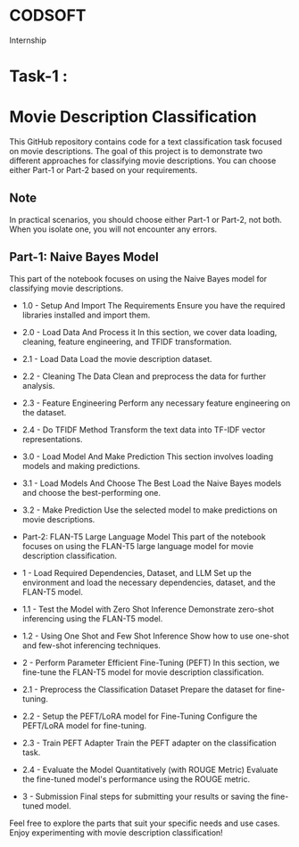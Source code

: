 # CODSOFT
Internship




# Task-1 :


# Movie Description Classification

This GitHub repository contains code for a text classification task focused on movie descriptions. The goal of this project is to demonstrate two different approaches for classifying movie descriptions. You can choose either Part-1 or Part-2 based on your requirements.

## Note
In practical scenarios, you should choose either Part-1 or Part-2, not both. When you isolate one, you will not encounter any errors.

## Part-1: Naive Bayes Model
This part of the notebook focuses on using the Naive Bayes model for classifying movie descriptions.

- 1.0 - Setup And Import The Requirements
Ensure you have the required libraries installed and import them.

- 2.0 - Load Data And Process it
In this section, we cover data loading, cleaning, feature engineering, and TFIDF transformation.

- 2.1 - Load Data
Load the movie description dataset.

- 2.2 - Cleaning The Data
Clean and preprocess the data for further analysis.

- 2.3 - Feature Engineering
Perform any necessary feature engineering on the dataset.

- 2.4 - Do TFIDF Method
Transform the text data into TF-IDF vector representations.

- 3.0 - Load Model And Make Prediction
This section involves loading models and making predictions.

- 3.1 - Load Models And Choose The Best
Load the Naive Bayes models and choose the best-performing one.

- 3.2 - Make Prediction
Use the selected model to make predictions on movie descriptions.

- Part-2: FLAN-T5 Large Language Model
This part of the notebook focuses on using the FLAN-T5 large language model for movie description classification.

- 1 - Load Required Dependencies, Dataset, and LLM
Set up the environment and load the necessary dependencies, dataset, and the FLAN-T5 model.

- 1.1 - Test the Model with Zero Shot Inference
Demonstrate zero-shot inferencing using the FLAN-T5 model.

- 1.2 - Using One Shot and Few Shot Inference
Show how to use one-shot and few-shot inferencing techniques.

- 2 - Perform Parameter Efficient Fine-Tuning (PEFT)
In this section, we fine-tune the FLAN-T5 model for movie description classification.

- 2.1 - Preprocess the Classification Dataset
Prepare the dataset for fine-tuning.

- 2.2 - Setup the PEFT/LoRA model for Fine-Tuning
Configure the PEFT/LoRA model for fine-tuning.

- 2.3 - Train PEFT Adapter
Train the PEFT adapter on the classification task.

- 2.4 - Evaluate the Model Quantitatively (with ROUGE Metric)
Evaluate the fine-tuned model's performance using the ROUGE metric.

- 3 - Submission
Final steps for submitting your results or saving the fine-tuned model.

Feel free to explore the parts that suit your specific needs and use cases. Enjoy experimenting with movie description classification!
